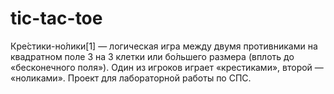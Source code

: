 # tic-tac-toe
Кре́стики-но́лики[1] — логическая игра между двумя противниками на квадратном поле 3 на 3 клетки или бо́льшего размера (вплоть до «бесконечного поля»). Один из игроков играет «крестиками», второй — «ноликами».
Проект для лабораторной работы по СПС.
